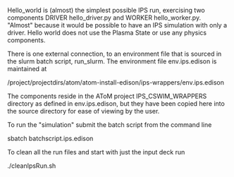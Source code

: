 Hello_world is (almost) the simplest possible IPS run, exercising two components 
DRIVER  hello_driver.py and WORKER  hello_worker.py.  
"Almost" because it would be possible to have an IPS simulation with only a driver.
Hello world does not use the Plasma State or use any physics components.

There is one external connection, to an environment file that is sourced
in the slurm batch script, run_slurm.  The environment file env.ips.edison is maintained at

/project/projectdirs/atom/atom-install-edison/ips-wrappers/env.ips.edison
  
The components reside in the AToM project IPS_CSWIM_WRAPPERS directory as defined in env.ips.edison,
but they have been copied here into the source directory for ease of viewing by the user.

To run the "simulation" submit the batch script from the command line

sbatch batchscript.ips.edison

To clean all the run files and start with just the input deck run 

./cleanIpsRun.sh


